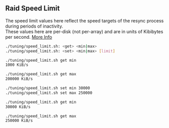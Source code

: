 ## Raid Speed Limit
The speed limit values here reflect the speed targets of the resync process during periods of inactivity. \
These values here are per-disk (not per-array) and are in units of Kibibytes per second. 
[More Info](https://www.cyberciti.biz/tips/linux-raid-increase-resync-rebuild-speed.html)
```bash
./tuning/speed_limit.sh: <get> <min|max>
./tuning/speed_limit.sh: <set> <min|max> [limit]

./tuning/speed_limit.sh get min
1000 KiB/s

./tuning/speed_limit.sh get max
200000 KiB/s

./tuning/speed_limit.sh set min 30000
./tuning/speed_limit.sh set max 250000

./tuning/speed_limit.sh get min
30000 KiB/s

./tuning/speed_limit.sh get max
250000 KiB/s
```

